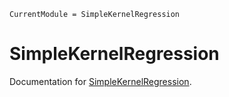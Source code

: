 ```@meta
CurrentModule = SimpleKernelRegression
```

# SimpleKernelRegression

Documentation for [SimpleKernelRegression](https://github.com/NilsWildt/SimpleKernelRegression.jl).

